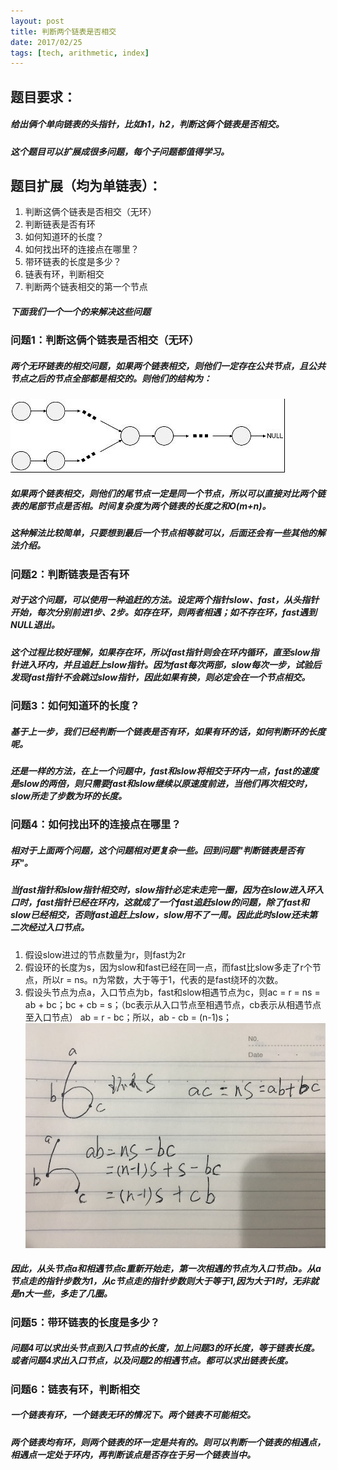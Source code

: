 ```yaml
---
layout: post
title: 判断两个链表是否相交
date: 2017/02/25
tags: [tech, arithmetic, index]
---
```


## 题目要求：
##### 给出俩个单向链表的头指针，比如h1，h2，判断这俩个链表是否相交。
##### 这个题目可以扩展成很多问题，每个子问题都值得学习。
<!--more-->
## 题目扩展（均为单链表）：
1. 判断这俩个链表是否相交（无环）
2. 判断链表是否有环
3. 如何知道环的长度？
4. 如何找出环的连接点在哪里？
5. 带环链表的长度是多少？
6. 链表有环，判断相交
7. 判断两个链表相交的第一个节点
##### 下面我们一个一个的来解决这些问题

### 问题1：判断这俩个链表是否相交（无环）
##### 两个无环链表的相交问题，如果两个链表相交，则他们一定存在公共节点，且公共节点之后的节点全部都是相交的。则他们的结构为：
![二元查找树](../../img/arithmetic/linked.jpg)
##### 如果两个链表相交，则他们的尾节点一定是同一个节点，所以可以直接对比两个链表的尾部节点是否相。时间复杂度为两个链表的长度之和O(m+n)。
##### 这种解法比较简单，只要想到最后一个节点相等就可以，后面还会有一些其他的解法介绍。

### 问题2：判断链表是否有环
##### 对于这个问题，可以使用一种追赶的方法。设定两个指针slow、fast，从头指针开始，每次分别前进1步、2步。如存在环，则两者相遇；如不存在环，fast遇到NULL退出。
##### 这个过程比较好理解，如果存在环，所以fast指针则会在环内循环，直至slow指针进入环内，并且追赶上slow指针。因为fast每次两部，slow每次一步，试验后发现fast指针不会跳过slow指针，因此如果有换，则必定会在一个节点相交。

### 问题3：如何知道环的长度？
##### 基于上一步，我们已经判断一个链表是否有环，如果有环的话，如何判断环的长度呢。
##### 还是一样的方法，在上一个问题中，fast和slow将相交于环内一点，fast的速度是slow的两倍，则只需要fast和slow继续以原速度前进，当他们再次相交时，slow所走了步数为环的长度。

### 问题4：如何找出环的连接点在哪里？
##### 相对于上面两个问题，这个问题相对更复杂一些。回到问题"判断链表是否有环"。
##### 当fast指针和slow指针相交时，slow指针必定未走完一圈，因为在slow进入环入口时，fast指针已经在环内，这就成了一个fast追赶slow的问题，除了fast和slow已经相交，否则fast追赶上slow，slow用不了一周。因此此时slow还未第二次经过入口节点。
1. 假设slow进过的节点数量为r，则fast为2r
2. 假设环的长度为s，因为slow和fast已经在同一点，而fast比slow多走了r个节点，所以r = ns。n为常数，大于等于1，代表的是fast绕环的次数。
3. 假设头节点为点a，入口节点为b，fast和slow相遇节点为c，则ac = r = ns = ab + bc；bc + cb = s；（bc表示从入口节点至相遇节点，cb表示从相遇节点至入口节点） ab = r - bc；所以，ab - cb = (n-1)s；
![单链表带环](../../img/arithmetic/linked2.jpg)
##### 因此，从头节点a和相遇节点c重新开始走，第一次相遇的节点为入口节点b。从a节点走的指针步数为1，从c节点走的指针步数则大于等于1,因为大于1时，无非就是n大一些，多走了几圈。

### 问题5：带环链表的长度是多少？
##### 问题4可以求出头节点到入口节点的长度，加上问题3的环长度，等于链表长度。或者问题4求出入口节点，以及问题2的相遇节点。都可以求出链表长度。

### 问题6：链表有环，判断相交
##### 一个链表有环，一个链表无环的情况下。两个链表不可能相交。
##### 两个链表均有环，则两个链表的环一定是共有的。则可以判断一个链表的相遇点，相遇点一定处于环内，再判断该点是否存在于另一个链表当中。